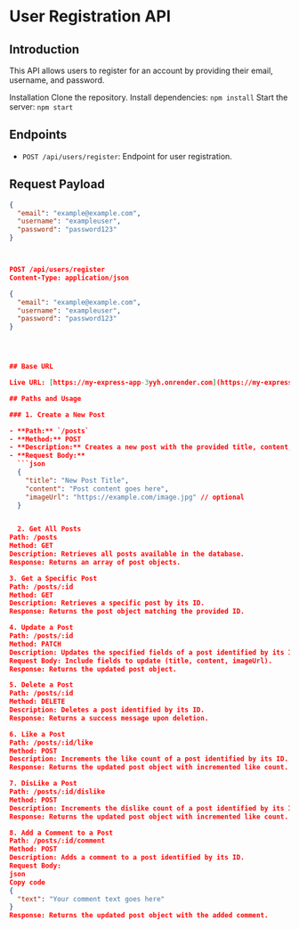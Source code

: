 
# User Registration API

## Introduction

This API allows users to register for an account by providing their email, username, and password.

Installation
Clone the repository.
Install dependencies: `npm install`
Start the server: `npm start`





## Endpoints

- `POST /api/users/register`: Endpoint for user registration.

## Request Payload

```json
{
  "email": "example@example.com",
  "username": "exampleuser",
  "password": "password123"
}



POST /api/users/register
Content-Type: application/json

{
  "email": "example@example.com",
  "username": "exampleuser",
  "password": "password123"
}




## Base URL

Live URL: [https://my-express-app-3yyh.onrender.com](https://my-express-app-3yyh.onrender.com)

## Paths and Usage

### 1. Create a New Post

- **Path:** `/posts`
- **Method:** POST
- **Description:** Creates a new post with the provided title, content, and optionally an image URL.
- **Request Body:**
  ```json
  {
    "title": "New Post Title",
    "content": "Post content goes here",
    "imageUrl": "https://example.com/image.jpg" // optional
  }


  2. Get All Posts
Path: /posts
Method: GET
Description: Retrieves all posts available in the database.
Response: Returns an array of post objects.

3. Get a Specific Post
Path: /posts/:id
Method: GET
Description: Retrieves a specific post by its ID.
Response: Returns the post object matching the provided ID.

4. Update a Post
Path: /posts/:id
Method: PATCH
Description: Updates the specified fields of a post identified by its ID.
Request Body: Include fields to update (title, content, imageUrl).
Response: Returns the updated post object.

5. Delete a Post
Path: /posts/:id
Method: DELETE
Description: Deletes a post identified by its ID.
Response: Returns a success message upon deletion.

6. Like a Post
Path: /posts/:id/like
Method: POST
Description: Increments the like count of a post identified by its ID.
Response: Returns the updated post object with incremented like count.

7. DisLike a Post
Path: /posts/:id/dislike
Method: POST
Description: Increments the dislike count of a post identified by its ID.
Response: Returns the updated post object with incremented like count.

8. Add a Comment to a Post
Path: /posts/:id/comment
Method: POST
Description: Adds a comment to a post identified by its ID.
Request Body:
json
Copy code
{
  "text": "Your comment text goes here"
}
Response: Returns the updated post object with the added comment.